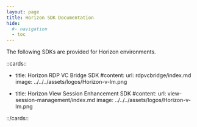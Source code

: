 ```yaml
---
layout: page
title: Horizon SDK Documentation
hide:
  #- navigation
  - toc
---
```


The following SDKs are provided for Horizon environments.

<!-- [cards cols=2 (sdks/horizon-sdk/docs/doc-ref.yaml)] -->

::cards::

- title: Horizon RDP VC Bridge SDK
  #content: 
  url: rdpvcbridge/index.md
  image: ../../../assets/logos/Horizon-v-lm.png

- title: Horizon View Session Enhancement SDK
  #content: 
  url: view-session-management/index.md
  image: ../../../assets/logos/Horizon-v-lm.png

::/cards::
